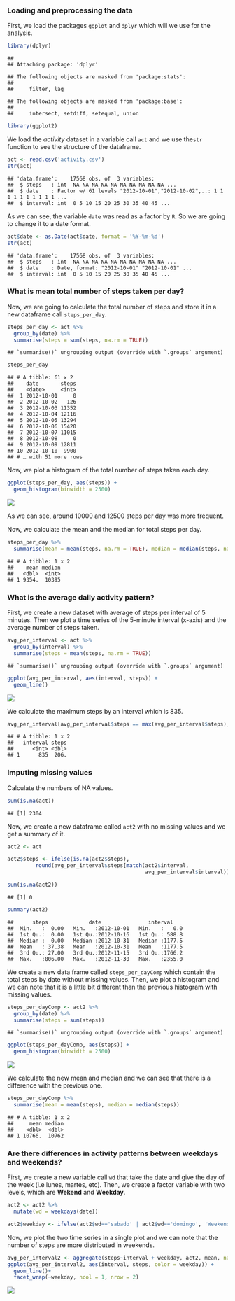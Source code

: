 ### Loading and preprocessing the data

First, we load the packages `ggplot` and `dplyr` which will we use for
the analysis.

``` r
library(dplyr)
```

    ## 
    ## Attaching package: 'dplyr'

    ## The following objects are masked from 'package:stats':
    ## 
    ##     filter, lag

    ## The following objects are masked from 'package:base':
    ## 
    ##     intersect, setdiff, setequal, union

``` r
library(ggplot2)
```

We load the *activity* dataset in a variable call `act` and we use
the`str` function to see the structure of the dataframe.

``` r
act <- read.csv('activity.csv')
str(act)
```

    ## 'data.frame':    17568 obs. of  3 variables:
    ##  $ steps   : int  NA NA NA NA NA NA NA NA NA NA ...
    ##  $ date    : Factor w/ 61 levels "2012-10-01","2012-10-02",..: 1 1 1 1 1 1 1 1 1 1 ...
    ##  $ interval: int  0 5 10 15 20 25 30 35 40 45 ...

As we can see, the variable `date` was read as a factor by `R`. So we
are going to change it to a date format.

``` r
act$date <- as.Date(act$date, format = '%Y-%m-%d')
str(act)
```

    ## 'data.frame':    17568 obs. of  3 variables:
    ##  $ steps   : int  NA NA NA NA NA NA NA NA NA NA ...
    ##  $ date    : Date, format: "2012-10-01" "2012-10-01" ...
    ##  $ interval: int  0 5 10 15 20 25 30 35 40 45 ...

### What is mean total number of steps taken per day?

Now, we are going to calculate the total number of steps and store it in
a new dataframe call `steps_per_day`.

``` r
steps_per_day <- act %>%
  group_by(date) %>%
  summarise(steps = sum(steps, na.rm = TRUE))
```

    ## `summarise()` ungrouping output (override with `.groups` argument)

``` r
steps_per_day
```

    ## # A tibble: 61 x 2
    ##    date       steps
    ##    <date>     <int>
    ##  1 2012-10-01     0
    ##  2 2012-10-02   126
    ##  3 2012-10-03 11352
    ##  4 2012-10-04 12116
    ##  5 2012-10-05 13294
    ##  6 2012-10-06 15420
    ##  7 2012-10-07 11015
    ##  8 2012-10-08     0
    ##  9 2012-10-09 12811
    ## 10 2012-10-10  9900
    ## # … with 51 more rows

Now, we plot a histogram of the total number of steps taken each day.

``` r
ggplot(steps_per_day, aes(steps)) +
  geom_histogram(binwidth = 2500)
```

![](CourseProject1_files/figure-markdown_github/unnamed-chunk-5-1.png)

As we can see, around 10000 and 12500 steps per day was more frequent.

Now, we calculate the mean and the median for total steps per day.

``` r
steps_per_day %>%
  summarise(mean = mean(steps, na.rm = TRUE), median = median(steps, na.rm = TRUE))
```

    ## # A tibble: 1 x 2
    ##    mean median
    ##   <dbl>  <int>
    ## 1 9354.  10395

### What is the average daily activity pattern?

First, we create a new dataset with average of steps per interval of 5
minutes. Then we plot a time series of the 5-minute interval (x-axis)
and the average number of steps taken.

``` r
avg_per_interval <- act %>%
  group_by(interval) %>%
  summarise(steps = mean(steps, na.rm = TRUE))
```

    ## `summarise()` ungrouping output (override with `.groups` argument)

``` r
ggplot(avg_per_interval, aes(interval, steps)) +
  geom_line()
```

![](CourseProject1_files/figure-markdown_github/unnamed-chunk-7-1.png)

We calculate the maximum steps by an interval which is 835.

``` r
avg_per_interval[avg_per_interval$steps == max(avg_per_interval$steps),]
```

    ## # A tibble: 1 x 2
    ##   interval steps
    ##      <int> <dbl>
    ## 1      835  206.

### Imputing missing values

Calculate the numbers of NA values.

``` r
sum(is.na(act))
```

    ## [1] 2304

Now, we create a new dataframe called `act2` with no missing values and
we get a summary of it.

``` r
act2 <- act

act2$steps <- ifelse(is.na(act2$steps),
         round(avg_per_interval$steps[match(act2$interval,
                                            avg_per_interval$interval)],0), act$steps)

sum(is.na(act2))
```

    ## [1] 0

``` r
summary(act2)
```

    ##      steps             date               interval     
    ##  Min.   :  0.00   Min.   :2012-10-01   Min.   :   0.0  
    ##  1st Qu.:  0.00   1st Qu.:2012-10-16   1st Qu.: 588.8  
    ##  Median :  0.00   Median :2012-10-31   Median :1177.5  
    ##  Mean   : 37.38   Mean   :2012-10-31   Mean   :1177.5  
    ##  3rd Qu.: 27.00   3rd Qu.:2012-11-15   3rd Qu.:1766.2  
    ##  Max.   :806.00   Max.   :2012-11-30   Max.   :2355.0

We create a new data frame called `steps_per_dayComp` which contain the
total steps by date without missing values. Then, we plot a histogram
and we can note that it is a little bit different than the previous
histogram with missing values.

``` r
steps_per_dayComp <- act2 %>%
  group_by(date) %>%
  summarise(steps = sum(steps))
```

    ## `summarise()` ungrouping output (override with `.groups` argument)

``` r
ggplot(steps_per_dayComp, aes(steps)) +
  geom_histogram(binwidth = 2500)
```

![](CourseProject1_files/figure-markdown_github/unnamed-chunk-11-1.png)

We calculate the new mean and median and we can see that there is a
difference with the previous one.

``` r
steps_per_dayComp %>%
  summarise(mean = mean(steps), median = median(steps))
```

    ## # A tibble: 1 x 2
    ##     mean median
    ##    <dbl>  <dbl>
    ## 1 10766.  10762

### Are there differences in activity patterns between weekdays and weekends?

First, we create a new variable call `wd` that take the date and give
the day of the week (i.e lunes, martes, etc). Then, we create a factor
variable with two levels, which are **Wekend** and **Weekday**.

``` r
act2 <- act2 %>%
  mutate(wd = weekdays(date))

act2$weekday <- ifelse(act2$wd=='sabado' | act2$wd=='domingo', 'Weekend','Weekday')
```

Now, we plot the two time series in a single plot and we can note that
the number of steps are more distributed in weekends.

``` r
avg_per_interval2 <- aggregate(steps~interval + weekday, act2, mean, na.rm = TRUE)
ggplot(avg_per_interval2, aes(interval, steps, color = weekday)) +
  geom_line()+
  facet_wrap(~weekday, ncol = 1, nrow = 2)
```

![](CourseProject1_files/figure-markdown_github/unnamed-chunk-14-1.png)
